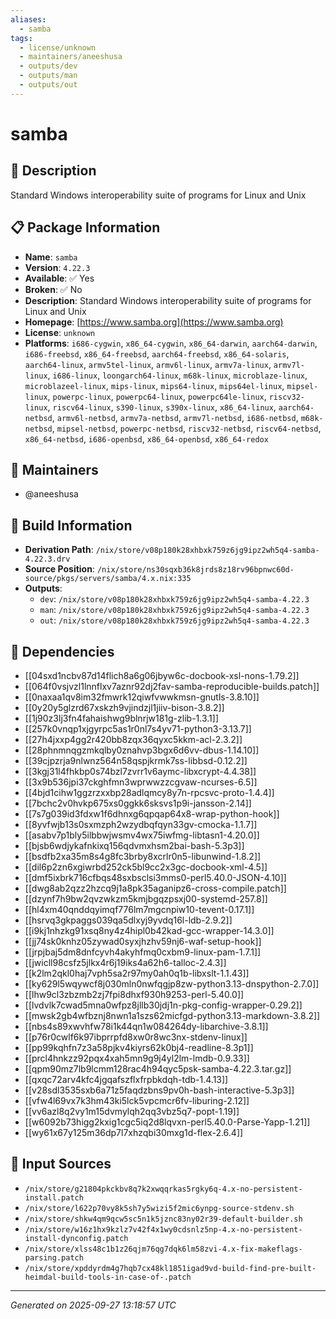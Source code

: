 ```yaml
---
aliases:
  - samba
tags:
  - license/unknown
  - maintainers/aneeshusa
  - outputs/dev
  - outputs/man
  - outputs/out
---
```


# samba

## 📝 Description

Standard Windows interoperability suite of programs for Linux and Unix

## 📋 Package Information

- **Name**: `samba`
- **Version**: `4.22.3`
- **Available**: ✅ Yes
- **Broken**: ✅ No
- **Description**: Standard Windows interoperability suite of programs for Linux and Unix
- **Homepage**: [https://www.samba.org](https://www.samba.org)
- **License**: `unknown`
- **Platforms**: `i686-cygwin`, `x86_64-cygwin`, `x86_64-darwin`, `aarch64-darwin`, `i686-freebsd`, `x86_64-freebsd`, `aarch64-freebsd`, `x86_64-solaris`, `aarch64-linux`, `armv5tel-linux`, `armv6l-linux`, `armv7a-linux`, `armv7l-linux`, `i686-linux`, `loongarch64-linux`, `m68k-linux`, `microblaze-linux`, `microblazeel-linux`, `mips-linux`, `mips64-linux`, `mips64el-linux`, `mipsel-linux`, `powerpc-linux`, `powerpc64-linux`, `powerpc64le-linux`, `riscv32-linux`, `riscv64-linux`, `s390-linux`, `s390x-linux`, `x86_64-linux`, `aarch64-netbsd`, `armv6l-netbsd`, `armv7a-netbsd`, `armv7l-netbsd`, `i686-netbsd`, `m68k-netbsd`, `mipsel-netbsd`, `powerpc-netbsd`, `riscv32-netbsd`, `riscv64-netbsd`, `x86_64-netbsd`, `i686-openbsd`, `x86_64-openbsd`, `x86_64-redox`
## 👥 Maintainers

- @aneeshusa


## 🔧 Build Information

- **Derivation Path**: `/nix/store/v08p180k28xhbxk759z6jg9ipz2wh5q4-samba-4.22.3.drv`
- **Source Position**: `/nix/store/ns30sqxb36k8jrds8z18rv96bpnwc60d-source/pkgs/servers/samba/4.x.nix:335`
- **Outputs**:
  - `dev`:  `/nix/store/v08p180k28xhbxk759z6jg9ipz2wh5q4-samba-4.22.3`
  - `man`:  `/nix/store/v08p180k28xhbxk759z6jg9ipz2wh5q4-samba-4.22.3`
  - `out`:  `/nix/store/v08p180k28xhbxk759z6jg9ipz2wh5q4-samba-4.22.3`

## 🔗 Dependencies

- [[04sxd1ncbv87d14flich8a6g06jbyw6c-docbook-xsl-nons-1.79.2]]
- [[064f0vsjvzl1lnnflxv7aznr92dj2fav-samba-reproducible-builds.patch]]
- [[0naxaa1qv8im32fmwrk12qiwfvwwkmsn-gnutls-3.8.10]]
- [[0y20y5glzrd67xskzh9vjindzjl1jiiv-bison-3.8.2]]
- [[1j90z3lj3fn4fahaishwg9blnrjw181g-zlib-1.3.1]]
- [[257k0vnqp1xjgyrpc5as1r0nl7s4yv71-python3-3.13.7]]
- [[27h4jxxp4gg2r420bb8zqx36qyxc5kkm-acl-2.3.2]]
- [[28phnmnqgzmkqlby0znahvp3bgx6d6vv-dbus-1.14.10]]
- [[39cjpzrja9nlwnz564n58qspjkrmk7ss-libbsd-0.12.2]]
- [[3kgj31l4fhkbp0s74bzl7zvrr1v6aymc-libxcrypt-4.4.38]]
- [[3x9b536jpi37ckghfmn3wprwwzzcgvaw-ncurses-6.5]]
- [[4bjd1cihw1ggzrzxxbp28adlqmcy8y7n-rpcsvc-proto-1.4.4]]
- [[7bchc2v0hvkp675xs0ggkk6sksvs1p9i-jansson-2.14]]
- [[7s7g039id3fdxw1f6dhnxg6qpqap64x8-wrap-python-hook]]
- [[8yvfwjb13s0sxmzph2wzydbqfqyn33gv-cmocka-1.1.7]]
- [[asabv7p1bly5ilbbwjwsmv4wx75iwfmg-libtasn1-4.20.0]]
- [[bjsb6wdjykafnkixq156qdvmxhsm2bai-bash-5.3p3]]
- [[bsdfb2xa35m8s4g8fc3brby8xcrlr0n5-libunwind-1.8.2]]
- [[dil6p2zn6xgiwrbd252ck5bl9cc2x3gc-docbook-xml-4.5]]
- [[dmf5ixbrk716cfbqs48sxbsclsi3mms0-perl5.40.0-JSON-4.10]]
- [[dwg8ab2qzz2hzcq9j1a8pk35aganipz6-cross-compile.patch]]
- [[dzynf7h9bw2qvzwkzm5kmjbgqzpsxj00-systemd-257.8]]
- [[hl4xm40qnddqyimqf776lm7mgcnpiw10-tevent-0.17.1]]
- [[hsrvq3gkpaggs039qa5dlxyj9yvdq16l-ldb-2.9.2]]
- [[i9kj1nhzkg91xsq8ny4z4hipl0b42kad-gcc-wrapper-14.3.0]]
- [[jj74sk0knhz05zywad0syxjhzhv59nj6-waf-setup-hook]]
- [[jrpjbaj5dm8dnfcyvh4akyhfmq0cxbm9-linux-pam-1.7.1]]
- [[jwicll98csfz5jlkx4r6j19iks4a62h6-talloc-2.4.3]]
- [[k2lm2qkl0haj7vph5sa2r97my0ah0q1b-libxslt-1.1.43]]
- [[ky629l5wqywcf8j030mln0nwfqgjp8zw-python3.13-dnspython-2.7.0]]
- [[lhw9cl3zbzmb2zj7fpi8dhxf930h9253-perl-5.40.0]]
- [[lvdvlk7cwad5mna0wfpz8jllb30jdj1n-pkg-config-wrapper-0.29.2]]
- [[mwsk2gb4wfbznj8nwn1a1szs62micfgd-python3.13-markdown-3.8.2]]
- [[nbs4s89xwvhfw78i1k44qn1w084264dy-libarchive-3.8.1]]
- [[p76r0cwlf6k97ibprrpfd8xw0r8wc3nx-stdenv-linux]]
- [[pp99kqhfn7z3a58pjkv4kiyrs62k0bj4-readline-8.3p1]]
- [[prcl4hnkzz92pqx4xah5mn9g9j4yl2lm-lmdb-0.9.33]]
- [[qpm90mz7lb9lcmm128rac4h94qyc5psk-samba-4.22.3.tar.gz]]
- [[qxqc72arv4kfc4jgqafszflxfrpbkdqh-tdb-1.4.13]]
- [[v28sdl3535sxb6a71z5faqdzbns9pv0h-bash-interactive-5.3p3]]
- [[vfw4l69vx7k3hm43ki5lck5vpcmcr6fv-liburing-2.12]]
- [[vv6azl8q2vy1m15dvmylqh2qq3vbz5q7-popt-1.19]]
- [[w6092b73higg2kxig1cgc5iq2d8lqvxn-perl5.40.0-Parse-Yapp-1.21]]
- [[wy61x67y125m36dp7l7xhzqbi30mxg1d-flex-2.6.4]]

## 📁 Input Sources

- `/nix/store/g21804pkckbv8q7k2xwqqrkas5rgky6q-4.x-no-persistent-install.patch`
- `/nix/store/l622p70vy8k5sh7y5wizi5f2mic6ynpg-source-stdenv.sh`
- `/nix/store/shkw4qm9qcw5sc5n1k5jznc83ny02r39-default-builder.sh`
- `/nix/store/w16z1hx9kzlz7v42f4x1wy0cdsnlz5np-4.x-no-persistent-install-dynconfig.patch`
- `/nix/store/xlss48c1b1z26qjm76qg7dqk6lm58zvi-4.x-fix-makeflags-parsing.patch`
- `/nix/store/xpddyrdm4g7hqb7cx48kl1851igad9vd-build-find-pre-built-heimdal-build-tools-in-case-of-.patch`

---
*Generated on 2025-09-27 13:18:57 UTC*
